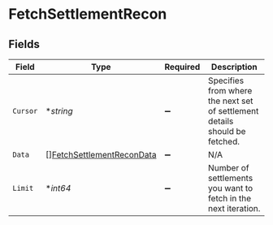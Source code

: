 # FetchSettlementRecon


## Fields

| Field                                                                         | Type                                                                          | Required                                                                      | Description                                                                   |
| ----------------------------------------------------------------------------- | ----------------------------------------------------------------------------- | ----------------------------------------------------------------------------- | ----------------------------------------------------------------------------- |
| `Cursor`                                                                      | **string*                                                                     | :heavy_minus_sign:                                                            | Specifies from where the next set of settlement details should be fetched.    |
| `Data`                                                                        | [][FetchSettlementReconData](../../models/shared/fetchsettlementrecondata.md) | :heavy_minus_sign:                                                            | N/A                                                                           |
| `Limit`                                                                       | **int64*                                                                      | :heavy_minus_sign:                                                            | Number of settlements you want to fetch in the next iteration.                |